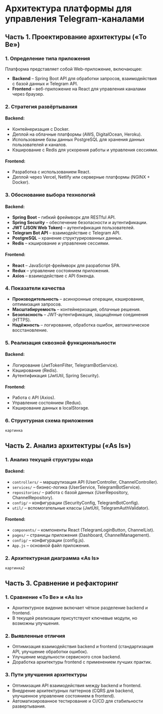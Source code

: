 # Архитектура платформы для управления Telegram-каналами

## Часть 1. Проектирование архитектуры («To Be»)

### 1. Определение типа приложения
Платформа представляет собой Web-приложение, включающее:

- **Backend** – Spring Boot API для обработки запросов, взаимодействия с базой данных и Telegram API.
- **Frontend** – веб-приложение на React для управления каналами через браузер.

### 2. Стратегия развёртывания
#### Backend:
- Контейнеризация с Docker.
- Деплой на облачные платформы (AWS, DigitalOcean, Heroku).
- Использование базы данных PostgreSQL для хранения данных пользователей и каналов.
- Кэширование с Redis для ускорения работы и управления сессиями.

#### Frontend:
- Разработка с использованием React.
- Деплой через Vercel, Netlify или серверные платформы (NGINX + Docker).

### 3. Обоснование выбора технологий
#### Backend:
- **Spring Boot** – гибкий фреймворк для RESTful API.
- **Spring Security** – обеспечение безопасности и аутентификации.
- **JWT (JSON Web Token)** – аутентификация пользователей.
- **Telegram Bot API** – взаимодействие с Telegram API.
- **PostgreSQL** – хранение структурированных данных.
- **Redis** – кэширование и управление сессиями.

#### Frontend:
- **React** – JavaScript-фреймворк для разработки SPA.
- **Redux** – управление состоянием приложения.
- **Axios** – взаимодействие с API бэкенда.

### 4. Показатели качества
- **Производительность** – асинхронные операции, кэширование, оптимизация запросов.
- **Масштабируемость** – контейнеризация, облачные решения.
- **Безопасность** – JWT-аутентификация, защищённые соединения (HTTPS).
- **Надёжность** – логирование, обработка ошибок, автоматическое восстановление.

### 5. Реализация сквозной функциональности
#### Backend:
- Логирование (JwtTokenFilter, TelegramBotService).
- Кэширование (Redis).
- Аутентификация (JwtUtil, Spring Security).

#### Frontend:
- Работа с API (Axios).
- Управление состоянием (Redux).
- Кэширование данных в localStorage.

### 6. Структурная схема приложения
```plaintext
картинка
```

## Часть 2. Анализ архитектуры («As Is»)

### 1. Анализ текущей структуры кода
#### Backend:
- `controllers/` – маршрутизация API (UserController, ChannelController).
- `services/` – бизнес-логика (UserService, TelegramBotService).
- `repositories/` – работа с базой данных (UserRepository, ChannelRepository).
- `config/` – конфигурации (SecurityConfig, TelegramBotConfig).
- `util/` – вспомогательные классы (JwtUtil, TelegramAuthValidator).

#### Frontend:
- `components/` – компоненты React (TelegramLoginButton, ChannelList).
- `pages/` – страницы приложения (Dashboard, ChannelManagement).
- `config/` – конфигурации (config.js).
- `App.js` – основной файл приложения.

### 2. Архитектурная диаграмма «As Is»
```plaintext
картинка2
```

## Часть 3. Сравнение и рефакторинг

### 1. Сравнение «To Be» и «As Is»
- Архитектурное видение включает чёткое разделение backend и frontend.
- В текущей реализации присутствуют ключевые модули, но возможны улучшения.

### 2. Выявленные отличия
- Оптимизация взаимодействия backend и frontend (стандартизация API, улучшение обработки ошибок).
- Улучшение модульности сервисного слоя backend.
- Доработка архитектуры frontend с применением лучших практик.

### 3. Пути улучшения архитектуры
- Оптимизация API взаимодействия между backend и frontend.
- Внедрение архитектурных паттернов (CQRS для backend, улучшенное управление состоянием в frontend).
- Автоматизированное тестирование и CI/CD для стабильности развертывания.
